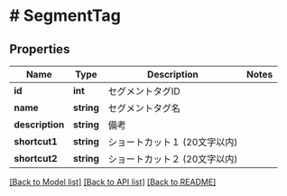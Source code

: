 # # SegmentTag

## Properties

Name | Type | Description | Notes
------------ | ------------- | ------------- | -------------
**id** | **int** | セグメントタグID | 
**name** | **string** | セグメントタグ名 | 
**description** | **string** | 備考 | 
**shortcut1** | **string** | ショートカット１ (20文字以内) | 
**shortcut2** | **string** | ショートカット２ (20文字以内) | 

[[Back to Model list]](../../README.md#documentation-for-models) [[Back to API list]](../../README.md#documentation-for-api-endpoints) [[Back to README]](../../README.md)


